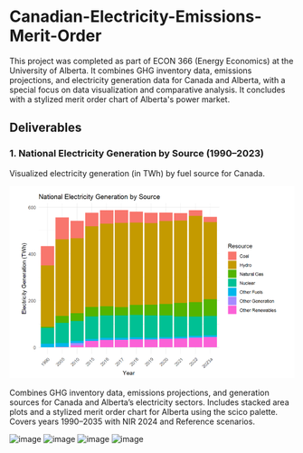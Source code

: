 # Canadian-Electricity-Emissions-Merit-Order

This project was completed as part of ECON 366 (Energy Economics) at the University of Alberta. It combines GHG inventory data, emissions projections, and electricity generation data for Canada and Alberta, with a special focus on data visualization and comparative analysis. It concludes with a stylized merit order chart of Alberta's power market.

## Deliverables

### 1. National Electricity Generation by Source (1990–2023)
Visualized electricity generation (in TWh) by fuel source for Canada.

![National Electricity Generation](images/national_generation_by_source.png)


Combines GHG inventory data, emissions projections, and generation sources for Canada and Alberta’s electricity sectors. Includes stacked area plots and a stylized merit order chart for Alberta using the scico palette. Covers years 1990–2035 with NIR 2024 and Reference scenarios.

![image](https://github.com/user-attachments/assets/5a381f93-b46f-4b8a-8641-a29ea4e81706)
![image](https://github.com/user-attachments/assets/3c35a70d-3a0a-468e-944b-10ff4c00d173)
![image](https://github.com/user-attachments/assets/35249872-b995-49d3-957b-a5ef4c21683d)
![image](https://github.com/user-attachments/assets/91b68963-fcd0-46b7-b6ad-efe962c0486e)

